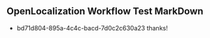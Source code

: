 ## OpenLocalization Workflow Test MarkDown
* bd71d804-895a-4c4c-bacd-7d0c2c630a23 thanks!

<!--HONumber=Aug16_HO5-->


